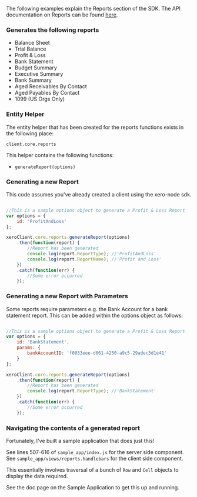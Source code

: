 The following examples explain the Reports section of the SDK.  The API documentation on Reports can be found [here](https://developer.xero.com/documentation/api/reports).

### Generates the following reports

* Balance Sheet
* Trial Balance
* Profit & Loss
* Bank Statement
* Budget Summary
* Executive Summary
* Bank Summary
* Aged Receivables By Contact
* Aged Payables By Contact
* 1099 (US Orgs Only)

### Entity Helper

The entity helper that has been created for the reports functions exists in the following place:

`client.core.reports`

This helper contains the following functions:

* `generateReport(options)`

### Generating a new Report

This code assumes you've already created a client using the xero-node sdk. 

```javascript

//This is a sample options object to generate a Profit & Loss Report
var options = {
    id: 'ProfitAndLoss'
};

xeroClient.core.reports.generateReport(options)
    .then(function(report) {
        //Report has been generated 
        console.log(report.ReportType); //'ProfitAndLoss'
        console.log(report.ReportName); //'Profit and Loss'
    })
    .catch(function(err) {
        //Some error occurred
    });
```

### Generating a new Report with Parameters

Some reports require parameters e.g. the Bank Account for a bank statement report.  This can be added within the options object as follows:

```javascript

//This is a sample options object to generate a Profit & Loss Report
var options = {
    id: 'BankStatement',
    params: {
        bankAccountID: 'f0033eee-d661-4250-a9c5-29adec3d1e41'
    }
};

xeroClient.core.reports.generateReport(options)
    .then(function(report) {
        //Report has been generated 
        console.log(report.ReportType); //'BankStatement'
    })
    .catch(function(err) {
        //Some error occurred
    });
```

### Navigating the contents of a generated report

Fortunately, I've built a sample application that does just this!

See lines 507-616 of `sample_app/index.js` for the server side component.  
See `sample_app/views/reports.handlebars` for the client side component.

This essentially involves traversal of a bunch of `Row` and `Cell` objects to display the data required.

See the doc page on the Sample Application to get this up and running.
